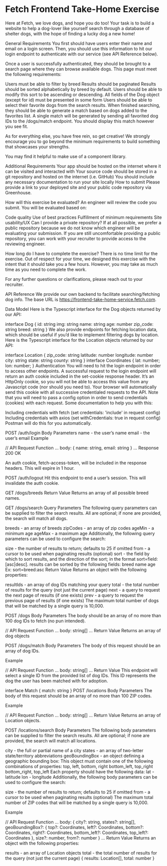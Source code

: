 # Fetch Frontend Take-Home Exercise

Here at Fetch, we love dogs, and hope you do too! Your task is to build a website to help a dog-lover like yourself search through a database of shelter dogs, with the hope of finding a lucky dog a new home!

General Requirements
You first should have users enter their name and email on a login screen. Then, you should use this information to hit our login endpoint to authenticate with our service (see API Reference below).

Once a user is successfully authenticated, they should be brought to a search page where they can browse available dogs. This page must meet the following requirements:

Users must be able to filter by breed
Results should be paginated
Results should be sorted alphabetically by breed by default. Users should be able to modify this sort to be ascending or descending.
All fields of the Dog object (except for id) must be presented in some form
Users should be able to select their favorite dogs from the search results. When finished searching, they should be able to generate a match based on dogs added to the favorites list. A single match will be generated by sending all favorited dog IDs to the /dogs/match endpoint. You should display this match however you see fit.

As for everything else, you have free rein, so get creative! We strongly encourage you to go beyond the minimum requirements to build something that showcases your strengths.

You may find it helpful to make use of a component library.

Additional Requirements
Your app should be hosted on the internet where it can be visited and interacted with
Your source code should be stored in a git repository and hosted on the internet (i.e. GitHub)
You should include any necessary documentation to run your site locally
How to submit
Please provide a link to your deployed site and your public code repository via Greenhouse.

How will this exercise be evaluated?
An engineer will review the code you submit. You will be evaluated based on:

Code quality
Use of best practices
Fulfillment of minimum requirements
Site usability/UX
Can I provide a private repository?
If at all possible, we prefer a public repository because we do not know which engineer will be evaluating your submission. If you are still uncomfortable providing a public repository, you can work with your recruiter to provide access to the reviewing engineer.

How long do I have to complete the exercise?
There is no time limit for the exercise. Out of respect for your time, we designed this exercise with the intent that it should take you a few hours. However, you may take as much time as you need to complete the work.

For any further questions or clarifications, please reach out to your recruiter.

API Reference
We provide our own backend to facilitate searching/fetching dog info. The base URL is https://frontend-take-home-service.fetch.com.

Data Model
Here is the Typescript interface for the Dog objects returned by our API:

interface Dog {
    id: string
    img: string
    name: string
    age: number
    zip_code: string
    breed: string
}
We also provide endpoints for fetching location data, which should be useful if you’d like to implement filtering dogs by location. Here is the Typescript interface for the Location objects returned by our API:

interface Location {
    zip_code: string
    latitude: number
    longitude: number
    city: string
    state: string
    county: string
}
interface Coordinates {
    lat: number;
    lon: number;
}
Authentication
You will need to hit the login endpoint in order to access other endpoints. A successful request to the login endpoint will return an auth cookie included in the set-cookie response header. It’s an HttpOnly cookie, so you will not be able to access this value from any Javascript code (nor should you need to). Your browser will automatically send this cookie with all successive credentialed requests to the API. Note that you will need to pass a config option in order to send credentials (cookies) with each request. Some documentation to help you with this:

Including credentials with fetch (set credentials: 'include' in request config)
Including credentials with axios (set withCredentials: true in request config)
Postman will do this for you automatically.

POST /auth/login
Body Parameters
name - the user’s name
email - the user’s email
Example

// API Request Function
...
body: {
    name: string,
    email: string
}
...
Response
200 OK

An auth cookie, fetch-access-token, will be included in the response headers. This will expire in 1 hour.

POST /auth/logout
Hit this endpoint to end a user’s session. This will invalidate the auth cookie.

GET /dogs/breeds
Return Value
Returns an array of all possible breed names.

GET /dogs/search
Query Parameters
The following query parameters can be supplied to filter the search results. All are optional; if none are provided, the search will match all dogs.

breeds - an array of breeds
zipCodes - an array of zip codes
ageMin - a minimum age
ageMax - a maximum age
Additionally, the following query parameters can be used to configure the search:

size - the number of results to return; defaults to 25 if omitted
from - a cursor to be used when paginating results (optional)
sort - the field by which to sort results, and the direction of the sort; in the format sort=field:[asc|desc].
results can be sorted by the following fields:
breed
name
age
Ex: sort=breed:asc
Return Value
Returns an object with the following properties:

resultIds - an array of dog IDs matching your query
total - the total number of results for the query (not just the current page)
next - a query to request the next page of results (if one exists)
prev - a query to request the previous page of results (if one exists)
The maximum total number of dogs that will be matched by a single query is 10,000.

POST /dogs
Body Parameters
The body should be an array of no more than 100 dog IDs to fetch (no pun intended).

// API Request Function
...
body: string[]
...
Return Value
Returns an array of dog objects

POST /dogs/match
Body Parameters
The body of this request should be an array of dog IDs.

Example

// API Request Function
...
body: string[]
...
Return Value
This endpoint will select a single ID from the provided list of dog IDs. This ID represents the dog the user has been matched with for adoption.

interface Match {
    match: string
}
POST /locations
Body Parameters
The body of this request should be an array of no more than 100 ZIP codes.

Example

// API Request Function
...
body: string[]
...
Return Value
Returns an array of Location objects.

POST /locations/search
Body Parameters
The following body parameters can be supplied to filter the search results. All are optional; if none are provided, the search will match all locations.

city - the full or partial name of a city
states - an array of two-letter state/territory abbreviations
geoBoundingBox - an object defining a geographic bounding box:
This object must contain one of the following combinations of properties:
top, left, bottom, right
bottom_left, top_right
bottom_right, top_left
Each property should have the following data:
lat - latitude
lon - longitude
Additionally, the following body parameters can be used to configure the search:

size - the number of results to return; defaults to 25 if omitted
from - a cursor to be used when paginating results (optional)
The maximum total number of ZIP codes that will be matched by a single query is 10,000.

Example

// API Request Function
...
body: {
    city?: string,
    states?: string[],
    geoBoundingBox?: {
        top?: Coordinates,
        left?: Coordinates,
        bottom?: Coordinates,
        right?: Coordinates,
        bottom_left?: Coordinates,
        top_left?: Coordinates
    },
    size?: number,
    from?: number
}
...
Return Value
Returns an object with the following properties:

results - an array of Location objects
total - the total number of results for the query (not just the current page)
{
    results: Location[],
    total: number
}